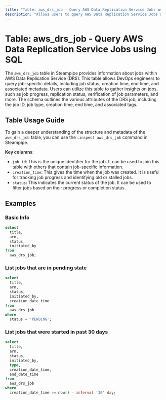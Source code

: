 ```yaml
---
title: "Table: aws_drs_job - Query AWS Data Replication Service Jobs using SQL"
description: "Allows users to query AWS Data Replication Service Jobs and retrieve key job details such as job ID, job status, creation time, and more."
---
```


# Table: aws_drs_job - Query AWS Data Replication Service Jobs using SQL

The `aws_drs_job` table in Steampipe provides information about jobs within AWS Data Replication Service (DRS). This table allows DevOps engineers to query job-specific details, including job status, creation time, end time, and associated metadata. Users can utilize this table to gather insights on jobs, such as job progress, replication status, verification of job parameters, and more. The schema outlines the various attributes of the DRS job, including the job ID, job type, creation time, end time, and associated tags.

## Table Usage Guide

To gain a deeper understanding of the structure and metadata of the `aws_drs_job` table, you can use the `.inspect aws_drs_job` command in Steampipe.

**Key columns**:

- `job_id`: This is the unique identifier for the job. It can be used to join this table with others that contain job-specific information.
- `creation_time`: This gives the time when the job was created. It is useful for tracking job progress and identifying old or stalled jobs.
- `status`: This indicates the current status of the job. It can be used to filter jobs based on their progress or completion status.


## Examples

### Basic Info

```sql
select
  title,
  arn,
  status,
  initiated_by
from
  aws_drs_job;
```

### List jobs that are in pending state

```sql
select
  title,
  arn,
  status,
  initiated_by,
  creation_date_time
from
  aws_drs_job
where
  status = 'PENDING';
```

### List jobs that were started in past 30 days

```sql
select
  title,
  arn,
  status,
  initiated_by,
  type,
  creation_date_time,
  end_date_time
from
  aws_drs_job
where
  creation_date_time >= now() - interval '30' day;
```
